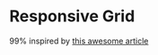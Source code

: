 Responsive Grid
===============

99% inspired by [this awesome article](http://www.adamkaplan.me/grid/)